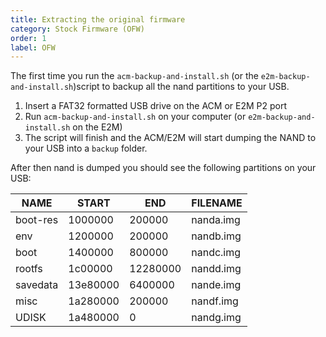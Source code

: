 ```yaml
---
title: Extracting the original firmware
category: Stock Firmware (OFW)
order: 1
label: OFW
---
```


The first time you run the ```acm-backup-and-install.sh``` (or the ```e2m-backup-and-install.sh```)script to backup all the nand partitions to your USB.

1. Insert a FAT32 formatted USB drive on the ACM or E2M P2 port
2. Run ```acm-backup-and-install.sh``` on your computer (or ```e2m-backup-and-install.sh``` on the E2M)
3. The script will finish and the ACM/E2M will start dumping the NAND to your USB into a ```backup``` folder.

After then nand is dumped you should see the following partitions on your USB:

| NAME       | START       | END          | FILENAME |    
| ---------- | ----------- | ------------ | --------- |
|boot-res    | 1000000     |  200000      | nanda.img |
|env         | 1200000     |  200000      | nandb.img |
|boot        | 1400000     |  800000      | nandc.img |
|rootfs      | 1c00000     |  12280000    | nandd.img |
|savedata    | 13e80000    |  6400000     | nande.img |
|misc        | 1a280000    |  200000      | nandf.img |
|UDISK       | 1a480000    |  0           | nandg.img |

